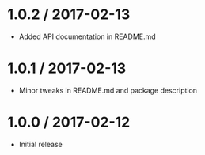 1.0.2 / 2017-02-13
==================
 * Added API documentation in README.md

1.0.1 / 2017-02-13
==================
 * Minor tweaks in README.md and package description

1.0.0 / 2017-02-12
==================
 * Initial release

